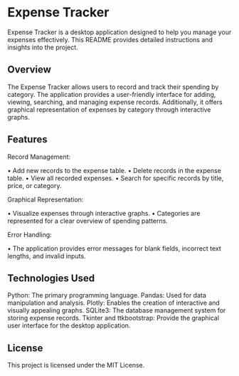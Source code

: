 # Expense Tracker

Expense Tracker is a desktop application designed to help you manage your expenses effectively. This README provides detailed instructions and insights into the project.

## Overview

The Expense Tracker allows users to record and track their spending by category. The application provides a user-friendly interface for adding, viewing, searching, and managing expense records. Additionally, it offers graphical representation of expenses by category through interactive graphs.

## Features

Record Management:

• Add new records to the expense table.
• Delete records in the expense table.
• View all recorded expenses.
• Search for specific records by title, price, or category.

Graphical Representation:

• Visualize expenses through interactive graphs.
• Categories are represented for a clear overview of spending patterns.

Error Handling:

• The application provides error messages for blank fields, incorrect text lengths, and invalid inputs.

## Technologies Used

Python: The primary programming language.
Pandas: Used for data manipulation and analysis.
Plotly: Enables the creation of interactive and visually appealing graphs.
SQLite3: The database management system for storing expense records.
Tkinter and ttkbootstrap: Provide the graphical user interface for the desktop application.

## License

This project is licensed under the MIT License.
